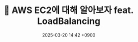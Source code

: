 ---
title: "💬 AWS EC2에 대해 알아보자 feat. LoadBalancing"
date: 2025-03-20 14:42 +0900
categories: [CS]
tags: [AWS EC2, LoadBalancing]
---